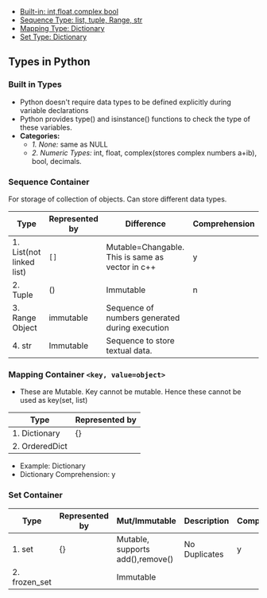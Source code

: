 
- [Built-in: int,float,complex,bool](#b)
- [Sequence Type: list, tuple, Range, str](#st)
- [Mapping Type: Dictionary](#mt)
- [Set Type: Dictionary](#st)

## Types in Python
<a name=b></a>
### Built in Types
- Python doesn't require data types to be defined explicitly during variable declarations
- Python provides type() and isinstance() functions to check the type of these variables.
- **Categories:**
  - _1. None:_ same as NULL
  - _2. Numeric Types:_ int, float, complex(stores complex numbers a+ib), bool, decimals.

<a name=st></a>
### Sequence Container
For storage of collection of objects. Can store different data types.

|Type|Represented by|Difference|Comprehension|
|---|---|---|---|
|1. List(not linked list)| `[]` | Mutable=Changable. This is same as vector in c++ |y|
|2. Tuple| () | Immutable |n|
|3. Range Object| immutable | Sequence of numbers generated during execution |
|4. str | Immutable | Sequence to store textual data. |

<a name=mt></a>
### Mapping Container `<key, value=object>`
- These are Mutable. Key cannot be mutable. Hence these cannot be used as key(set, list)

|Type|Represented by|
|---|---|
|1. Dictionary| {} |
|2. OrderedDict|  |

- Example: Dictionary
- Dictionary Comprehension: y

<a name=st></a>
### Set Container
|Type|Represented by|Mut/Immutable|Description|Comprehension|
|---|---|---|---|---|
|1. set| {} | Mutable, supports add(),remove()|No Duplicates|y|
|2. frozen_set| | Immutable | |

